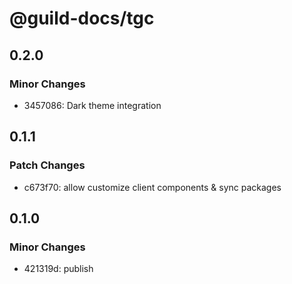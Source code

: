 # @guild-docs/tgc

## 0.2.0

### Minor Changes

- 3457086: Dark theme integration

## 0.1.1

### Patch Changes

- c673f70: allow customize client components & sync packages

## 0.1.0

### Minor Changes

- 421319d: publish
